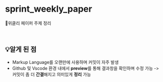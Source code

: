 # sprint_weekly_paper
📝위클리 페이퍼 주제 정리 

<br>

## 💡알게 된 점
- Markup Language를 오랜만에 사용하며 커밋이 자주 발생
- Github 및 Vscode 환경 내에서 **preview**를 통해 결과창을 확인하며 수정 가능
-> 커밋이 좀 더 **간결**해지고 의미있게 **정리** 가능

